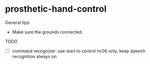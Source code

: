 # prosthetic-hand-control

General tips
- Make sure the grounds connected.
 
TODO
- [ ] command recognizer: use start to control hc06 only, keep speech recognition always on
